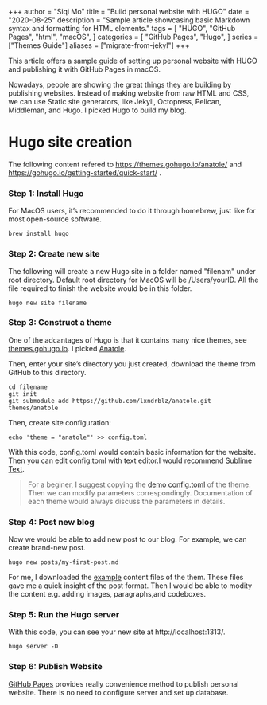 +++
author = "Siqi Mo"
title = "Build personal website with HUGO"
date = "2020-08-25"
description = "Sample article showcasing basic Markdown syntax and formatting for HTML elements."
tags = [
    "HUGO",
    "GitHub Pages",
    "html",
    "macOS",
]
categories = [
    "GitHub Pages",
    "Hugo",
]
series = ["Themes Guide"]
aliases = ["migrate-from-jekyl"]
+++

This article offers a sample guide of setting up personal website with HUGO and publishing it with GitHub Pages in macOS.
<!--more-->

Nowadays, people are showing the great things they are building by publishing websites. Instead of making website from raw HTML and CSS, we can use Static site generators, like Jekyll, Octopress, Pelican, Middleman, and Hugo. I picked Hugo to build my blog.

# Hugo site creation

The following content refered to https://themes.gohugo.io/anatole/ and https://gohugo.io/getting-started/quick-start/ .

### Step 1: Install Hugo

For MacOS users, it’s recommended to do it through homebrew, just like for most open-source software.

```
brew install hugo
```

### Step 2: Create new site

The following will create a new Hugo site in a folder named "filenam" under root directory. Default root directory for MacOS will be /Users/yourID. All the file required to finish the website would be in this folder.

```
hugo new site filename
```

### Step 3: Construct a theme

One of the adcantages of Hugo is that it contains many nice themes, see [themes.gohugo.io](https://themes.gohugo.io). I picked [Anatole](https://themes.gohugo.io/anatole/).

Then, enter your site’s directory you just created, download the theme from GitHub to this directory.
```
cd filename
git init
git submodule add https://github.com/lxndrblz/anatole.git themes/anatole
```
Then, create site configuration:
```
echo 'theme = "anatole"' >> config.toml
```

With this code, config.toml would contain basic information for the website. Then you can edit config.toml with text editor.I would recommend [Sublime Text](https://www.sublimetext.com).

> For a beginer, I suggest copying the [demo config.toml](https://github.com/lxndrblz/anatole/blob/master/exampleSite/config.toml) of the theme. Then we can modify parameters correspondingly. Documentation of each theme would always discuss the parameters in details.

### Step 4: Post new blog

Now we would be able to add new post to our blog. For example, we can create brand-new post.

```
hugo new posts/my-first-post.md
```
For me, I downloaded the [example](https://github.com/lxndrblz/anatole/tree/master/exampleSite) content files of the them. These files gave me a quick insight of the post format. Then I would be able to modity the content e.g. adding images, paragraphs,and codeboxes.

### Step 5: Run the Hugo server 

With this code, you can see your new site at http://localhost:1313/.
```
hugo server -D
```
### Step 6: Publish Website 

[GitHub Pages](https://pages.github.com) provides really convenience method to publish personal website. There is no need to configure server and set up database.



